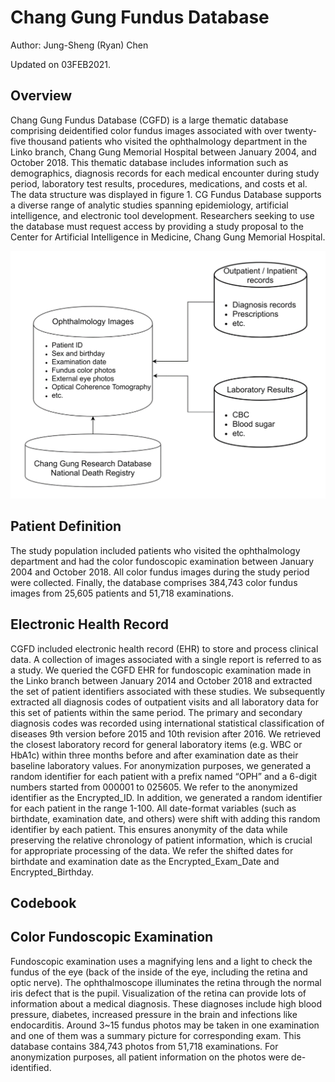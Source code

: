 # Chang Gung Fundus Database
Author: Jung-Sheng (Ryan) Chen

Updated on 03FEB2021.

## Overview
Chang Gung Fundus Database (CGFD) is a large thematic database comprising deidentified color fundus images associated with over twenty-five thousand patients who visited the ophthalmology department in the Linko branch, Chang Gung Memorial Hospital between January 2004, and October 2018. This thematic database includes information such as demographics, diagnosis records for each medical encounter during study period, laboratory test results, procedures, medications, and costs et al. The data structure was displayed in figure 1.
CG Fundus Database supports a diverse range of analytic studies spanning epidemiology, artificial intelligence, and electronic tool development. 
Researchers seeking to use the database must request access by providing a study proposal to the Center for Artificial Intelligence in Medicine, Chang Gung Memorial Hospital.

 
![Figure 1. The Data Structure of CG Fundus Database.](https://github.com/JSChen0404/Chang-Gung-Fundus-Database/blob/main/CG-Fundus-Database.png)

## Patient Definition
The study population included patients who visited the ophthalmology department and had the color fundoscopic examination between January 2004 and October 2018. All color fundus images during the study period were collected. Finally, the database comprises 384,743 color fundus images from 25,605 patients and 51,718 examinations.

## Electronic Health Record
CGFD included electronic health record (EHR) to store and process clinical data. A collection of images associated with a single report is referred to as a study. We queried the CGFD EHR for fundoscopic examination made in the Linko branch between January 2014 and October 2018 and extracted the set of patient identifiers associated with these studies. We subsequently extracted all diagnosis codes of outpatient visits and all laboratory data for this set of patients within the same period. The primary and secondary diagnosis codes was recorded using international statistical classification of diseases 9th version before 2015 and 10th revision after 2016. We retrieved the closest laboratory record for general laboratory items (e.g. WBC or HbA1c) within three months before and after examination date as their baseline laboratory values.
For anonymization purposes, we generated a random identifier for each patient with a prefix named “OPH” and a 6-digit numbers started from 000001 to 025605. We refer to the anonymized identifier as the Encrypted_ID. In addition, we generated a random identifier for each patient in the range 1-100. All date-format variables (such as birthdate, examination date, and others) were shift with adding this random identifier by each patient. This ensures anonymity of the data while preserving the relative chronology of patient information, which is crucial for appropriate processing of the data. We refer the shifted dates for birthdate and examination date as the Encrypted_Exam_Date and Encrypted_Birthday.

## Codebook


## Color Fundoscopic Examination
Fundoscopic examination uses a magnifying lens and a light to check the fundus of the eye (back of the inside of the eye, including the retina and optic nerve). The ophthalmoscope illuminates the retina through the normal iris defect that is the pupil. Visualization of the retina can provide lots of information about a medical diagnosis. These diagnoses include high blood pressure, diabetes, increased pressure in the brain and infections like endocarditis. Around 3~15 fundus photos may be taken in one examination and one of them was a summary picture for corresponding exam. This database contains 384,743 photos from 51,718 examinations. For anonymization purposes, all patient information on the photos were de-identified. 



